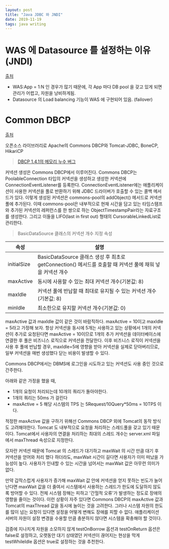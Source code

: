 ```yaml
---
layout: post
title: "Java JDBC 와 JNDI"
date: 2019-11-19
tags: java writing
---
```


# WAS 에 Datasource 를 설정하는 이유 (JNDI)

[출처](https://soul0.tistory.com/286)

- WAS:App = 1:N 인 경우가 많기 때문에, 각 App 마다 DB pool 을 갖고 있게 되면 관리가 어렵고, 자원을 낭비하게됨.
- Datasource 의 Load balancing 기능이 WAS 에 구현되어 있음. (failover)

# Common DBCP

[출처](https://d2.naver.com/helloworld/5102792)

오픈소스 라이브러리로 Apache의 Commons DBCP와 Tomcat-JDBC, BoneCP, HikariCP

> [DBCP 1.4.1의 메모리 누수 버그](https://issues.apache.org/jira/browse/DBCP-330)

커넥션 생성은 Commons DBCP에서 이루어진다. Commons DBCP는 PoolableConnection 타입의 커넥션을 생성하고 생성한 커넥션에 ConnectionEventListener를 등록한다. ConnectionEventListener에는 애플리케이션이 사용한 커넥션을 풀로 반환하기 위해 JDBC 드라이버가 호출할 수 있는 콜백 메서드가 있다. 이렇게 생성된 커넥션은 commons-pool의 addObject() 메서드로 커넥션 풀에 추가된다. 이때 commons-pool은 내부적으로 현재 시간을 담고 있는 타임스탬프와 추가된 커넥션의 레퍼런스를 한 쌍으로 하는 ObjectTimestampPair라는 자료구조를 생성한다. 그리고 이들을 LIFO(last in first out) 형태의 CursorableLinkedList로 관리한다.

> BasicDataSource 클래스의 커넥션 개수 지정 속성

<table class="pure-table">
<thead>
  <tr>
    <th>속성</th>
    <th>설명</th>
  </tr>
</thead>
<tbody>
  <tr>
    <td>initialSize</td>
    <td>BasicDataSource 클래스 생성 후 최초로 getConnection() 메서드를 호출할 때 커넥션 풀에 채워 넣을 커넥션 개수</td>
  </tr>
  <tr>
    <td>maxActive</td>
    <td>동시에 사용할 수 있는 최대 커넥션 개수(기본값: 8)</td>
  </tr>
  <tr>
    <td>maxIdle</td>
    <td>커넥션 풀에 반납할 때 최대로 유지될 수 있는 커넥션 개수(기본값: 8)</td>
  </tr>
  <tr>
    <td>minIdle</td>
    <td>최소한으로 유지할 커넥션 개수(기본값: 0)</td>
  </tr>
</tbody>
</table>

maxActive 값과 maxIdle 값이 같은 것이 바람직하다. maxActive = 10이고 maxIdle = 5라고 가정해 보자. 항상 커넥션을 동시에 5개는 사용하고 있는 상황에서 1개의 커넥션이 추가로 요청된다면 maxActive = 10이므로 1개의 추가 커넥션을 데이터베이스에 연결한 후 풀은 비즈니스 로직으로 커넥션을 전달한다. 이후 비즈니스 로직이 커넥션을 사용 후 풀에 반납할 경우, maxIdle=5에 영향을 받아 커넥션을 실제로 닫아버리므로, 일부 커넥션을 매번 생성했다 닫는 비용이 발생할 수 있다.

Commons DBCP에서는 DBMS에 로그인을 시도하고 있는 커넥션도 사용 중인 것으로 간주한다.

아래와 같은 가정을 했을 때,
- 1개의 요청이 처리되는데 10개의 쿼리가 돌아야한다.
- 1개의 쿼리는 50ms 가 걸린다
- maxActive = 5
해당 시스템의 TPS 는 5Request/10Query*50ms = 10TPS 이다.

적정한 maxActive 값을 구하기 위해선 Commons DBCP 외에 Tomcat의 동작 방식도 고려해야한다. Tomcat 도 내부적으로 요청을 처리하는 스레드풀을 갖고 있기 때문이다. Tomcat에서 사용자의 연결을 처리하는 최대의 스레드 개수는 server.xml 파일에서 maxThread 속성으로 지정한다.

모자란 커넥션 때문에 Tomcat 의 스레드가 대기하고 maxWait 의 시간 만큼 대기 후 커넥션을 얻어와 처리 했다 하더라도,  maxWait 시간이 길다면 사용자가 이미 떠났을 가능성이 높다. 사용자가 인내할 수 있는 시간을 넘어서는 maxWait 값은 아무런 의미가 없다.

만약 갑작스럽게 사용자가 증가해 maxWait 값 안에 커넥션을 얻지 못하는 빈도가 늘어난다면 maxWait 값을 더 줄여서 시스템에서 사용하는 스레드가 한도에 도달하지 않도록 방어할 수 있다. 전체 시스템 장해는 피하고 '간헐적 오류'가 발생하는 정도로 장애의 영향을 줄이는 것이다. 이런 상황이 자주 있다면 Commons DBCP의 maxActive 값과 Tomcat의 maxThread 값을 동시에 늘이는 것을 고려한다. 그러나 시스템 자원의 한도를 많이 넘는 요청이 있다면 설정을 어떻게 변해도 장애를 피할 수 없다. 애플리케이션 서버의 자원이 설정 변경을 수용할 만큼 충분하지 않다면 시스템을 확충해야 할 것이다.

검증에 지나치게 자원을 소모하지 않게 testOnBorrow 옵션과 testOnReturn 옵션은 false로 설정하고, 오랫동안 대기 상태였던 커넥션이 끊어지는 현상을 막게 testWhileIdle 옵션은 true로 설정하는 것을 추천한다.

